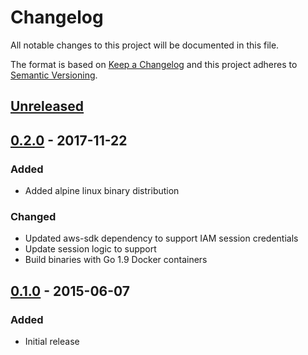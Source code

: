# Changelog
All notable changes to this project will be documented in this file.

The format is based on [Keep a Changelog](http://keepachangelog.com/en/1.0.0/)
and this project adheres to [Semantic Versioning](http://semver.org/spec/v2.0.0.html).

## [Unreleased]

## [0.2.0] - 2017-11-22
### Added
- Added alpine linux binary distribution

### Changed
- Updated aws-sdk dependency to support IAM session credentials
- Update session logic to support
- Build binaries with Go 1.9 Docker containers

## [0.1.0] - 2015-06-07
### Added
- Initial release

[Unreleased]: https://github.com/cyberark/summon-s3/compare/v0.2.0...HEAD
[0.2.0]: https://github.com/cyberark/summon-s3/compare/v0.1.0...v0.2.0
[0.1.0]: https://github.com/cyberark/summon-s3/releases/tag/v0.1.0
